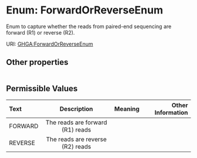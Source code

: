 
# Enum: ForwardOrReverseEnum


Enum to capture whether the reads from paired-end sequencing are forward (R1) or reverse (R2).

URI: [GHGA:ForwardOrReverseEnum](https://w3id.org/GHGA/ForwardOrReverseEnum)


## Other properties

|  |  |  |
| --- | --- | --- |

## Permissible Values

| Text | Description | Meaning | Other Information |
| :--- | :---: | :---: | ---: |
| FORWARD | The reads are forward (R1) reads |  |  |
| REVERSE | The reads are reverse (R2) reads |  |  |

